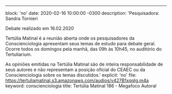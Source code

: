 ---
block: 'no'
date: 2020-02-16 10:00:00 -0300
description: 'Pesquisadora: Sandra Tornieri

  Debate realizado em 16.02.2020


  Tertúlia Matinal é a reunião aberta onde os pesquisadores da Conscienciologia apresentam
  seus temas de estudo para debate geral. Ocorre todos os domingos pela manhã, das
  09h às 10h45, no auditório do Tertuliarium.


  As opiniões emitidas na Tertúlia Matinal são de inteira responsabilidade de seus
  autores e não representam a posição oficial do CEAEC ou da Conscienciologia sobre
  os temas discutidos.'
explicit: 'no'
file: https://tertuliamatinal.s3.amazonaws.com/audios/v427B1xqqlg.m4a
keyword: conscienciologia
title: Tertúlia Matinal 186 - Megafoco Autoral
